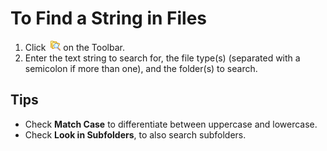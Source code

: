 # To Find a String in Files

1. Click  ![Find in Files](../../images/grep.png)
on the Toolbar.
2. Enter the text string to search for, the file type(s) (separated with a
semicolon if more than one), and the folder(s) to search.

## Tips

- Check **Match Case** to differentiate between uppercase and lowercase.
- Check **Look in Subfolders**, to also search subfolders.

